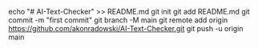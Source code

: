 echo "# AI-Text-Checker" >> README.md
git init
git add README.md
git commit -m "first commit"
git branch -M main
git remote add origin https://github.com/akonradowski/AI-Text-Checker.git
git push -u origin main
